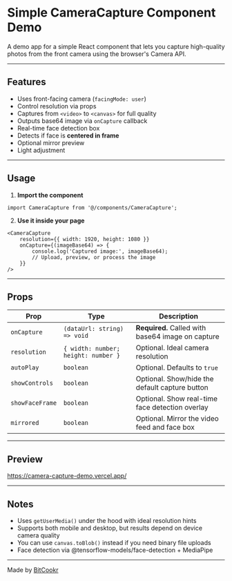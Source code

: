 # Simple CameraCapture Component Demo

A demo app for a simple React component that lets you capture high-quality photos from the front camera using the browser's Camera API.

---

## Features

-   Uses front-facing camera (`facingMode: user`)
-   Control resolution via props
-   Captures from `<video>` to `<canvas>` for full quality
-   Outputs base64 image via `onCapture` callback
-   Real-time face detection box
-   Detects if face is **centered in frame**
-   Optional mirror preview
-   Light adjustment

---

## Usage

1. **Import the component**

```tsx
import CameraCapture from '@/components/CameraCapture';
```

2. **Use it inside your page**

```tsx
<CameraCapture
	resolution={{ width: 1920, height: 1080 }}
	onCapture={(imageBase64) => {
		console.log('Captured image:', imageBase64);
		// Upload, preview, or process the image
	}}
/>
```

---

## Props

| Prop            | Type                                | Description                                       |
| --------------- | ----------------------------------- | ------------------------------------------------- |
| `onCapture`     | `(dataUrl: string) => void`         | **Required.** Called with base64 image on capture |
| `resolution`    | `{ width: number; height: number }` | Optional. Ideal camera resolution                 |
| `autoPlay`      | `boolean`                           | Optional. Defaults to `true`                      |
| `showControls`  | `boolean`                           | Optional. Show/hide the default capture button    |
| `showFaceFrame` | `boolean`                           | Optional. Show real-time face detection overlay   |
| `mirrored`      | `boolean`                           | Optional. Mirror the video feed and face box      |

---

## Preview

https://camera-capture-demo.vercel.app/

---

## Notes

-   Uses `getUserMedia()` under the hood with ideal resolution hints
-   Supports both mobile and desktop, but results depend on device camera quality
-   You can use `canvas.toBlob()` instead if you need binary file uploads
-   Face detection via @tensorflow-models/face-detection + MediaPipe

---

Made by [BitCookr](https://github.com/bitcooker)
